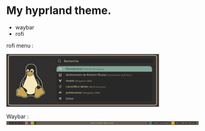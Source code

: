 # My hyprland theme.

+ waybar
+ rofi


rofi menu :

<img src="https://github.com/sesuko023/dotfiles/blob/main/Images/rofi_menu_preview.png" alt="rofi menu" width="400">

Waybar :
![alt text](https://github.com/sesuko023/dotfiles/blob/main/Images/waybar.jpg "Preview waybar")
